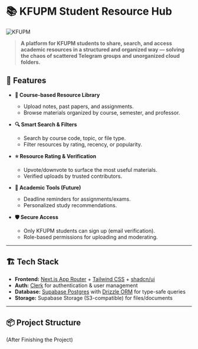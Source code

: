 # 📚 KFUPM Student Resource Hub

![KFUPM](https://mediacenter.kfupm.edu.sa/documents/50/LinkedIn_Banner_4.jpg)

> **A platform for KFUPM students to **share, search, and access academic resources** in a structured and organized way — solving the chaos of scattered Telegram groups and unorganized cloud folders.**

## 🚀 Features

- **📂 Course-based Resource Library**
  - Upload notes, past papers, and assignments.
  - Browse materials organized by course, semester, and professor.

- **🔍 Smart Search & Filters**
  - Search by course code, topic, or file type.
  - Filter resources by rating, recency, or popularity.

- **⭐ Resource Rating & Verification**
  - Upvote/downvote to surface the most useful materials.
  - Verified uploads by trusted contributors.

- **📅 Academic Tools (Future)**
  - Deadline reminders for assignments/exams.
  - Personalized study recommendations.

- **🛡️ Secure Access**
  - Only KFUPM students can sign up (email verification).
  - Role-based permissions for uploading and moderating.

---

## 🏗️ Tech Stack

- **Frontend:** [Next.js App Router](https://nextjs.org/docs/app) + [Tailwind CSS](https://tailwindcss.com/) + [shadcn/ui](https://ui.shadcn.com/)
- **Auth:** [Clerk](https://clerk.com/) for authentication & user management
- **Database:** [Supabase Postgres](https://supabase.com/) with [Drizzle ORM](https://orm.drizzle.team/) for type-safe queries
- **Storage:** Supabase Storage (S3-compatible) for files/documents

---

## 📦 Project Structure
(After Finishing the Project)
